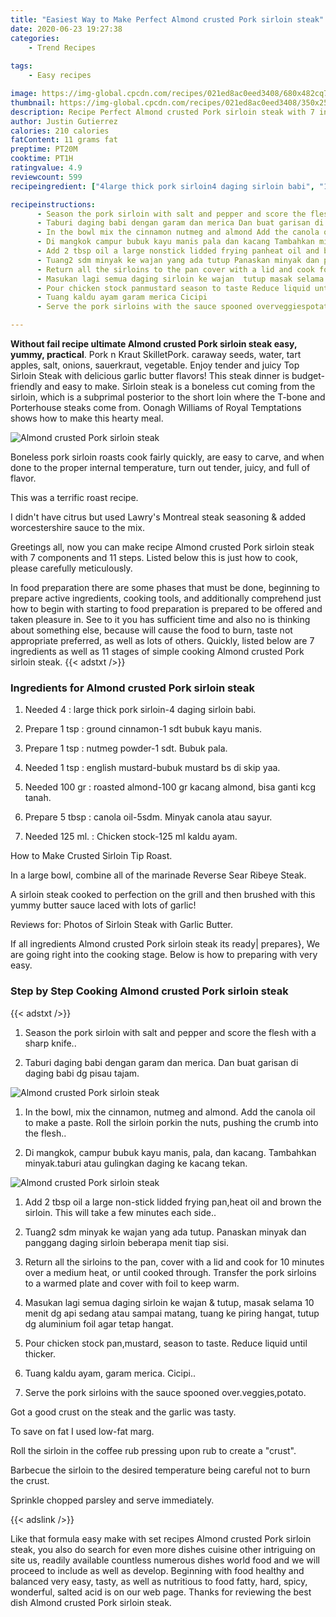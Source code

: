 ```yaml
---
title: "Easiest Way to Make Perfect Almond crusted Pork sirloin steak"
date: 2020-06-23 19:27:38
categories:
    - Trend Recipes
    
tags:
    - Easy recipes

image: https://img-global.cpcdn.com/recipes/021ed8ac0eed3408/680x482cq70/almond-crusted-pork-sirloin-steak-recipe-main-photo.jpg
thumbnail: https://img-global.cpcdn.com/recipes/021ed8ac0eed3408/350x250cq70/almond-crusted-pork-sirloin-steak-recipe-main-photo.jpg
description: Recipe Perfect Almond crusted Pork sirloin steak with 7 ingredients and 11 stages of easy cooking.
author: Justin Gutierrez
calories: 210 calories
fatContent: 11 grams fat
preptime: PT20M
cooktime: PT1H
ratingvalue: 4.9
reviewcount: 599
recipeingredient: ["4large thick pork sirloin4 daging sirloin babi", "1 tspground cinnamon1 sdt bubuk kayu manis", "1 tspnutmeg powder1 sdt Bubuk pala", "1 tspenglish mustardbubuk mustard bs di skip yaa", "100 grroasted almond100 gr kacang almond bisa ganti kcg tanah", "5 tbspcanola oil5sdm Minyak canola atau sayur", "125 ml.Chicken stock125 ml kaldu ayam"]

recipeinstructions: 
      - Season the pork sirloin with salt and pepper and score the flesh with a sharp knife 
      - Taburi daging babi dengan garam dan merica Dan buat garisan di daging babi dg pisau tajam 
      - In the bowl mix the cinnamon nutmeg and almond Add the canola oil to make a paste Roll the sirloin porkin the nuts pushing the crumb into the flesh 
      - Di mangkok campur bubuk kayu manis pala dan kacang Tambahkan minyaktaburi atau gulingkan daging ke kacang tekan 
      - Add 2 tbsp oil a large nonstick lidded frying panheat oil and brown the sirloin This will take a few minutes each side 
      - Tuang2 sdm minyak ke wajan yang ada tutup Panaskan minyak dan panggang daging sirloin beberapa menit tiap sisi 
      - Return all the sirloins to the pan cover with a lid and cook for 10 minutes over a medium heat or until cooked through Transfer the pork sirloins to a warmed plate and cover with foil to keep warm 
      - Masukan lagi semua daging sirloin ke wajan  tutup masak selama 10 menit dg api sedang atau sampai matang tuang ke piring hangat tutup dg aluminium foil agar tetap hangat 
      - Pour chicken stock panmustard season to taste Reduce liquid until thicker 
      - Tuang kaldu ayam garam merica Cicipi 
      - Serve the pork sirloins with the sauce spooned overveggiespotato

---
```




**Without fail recipe ultimate Almond crusted Pork sirloin steak easy, yummy, practical**. Pork n Kraut SkilletPork. caraway seeds, water, tart apples, salt, onions, sauerkraut, vegetable. Enjoy tender and juicy Top Sirloin Steak with delicious garlic butter flavors! This steak dinner is budget-friendly and easy to make. Sirloin steak is a boneless cut coming from the sirloin, which is a subprimal posterior to the short loin where the T-bone and Porterhouse steaks come from. Oonagh Williams of Royal Temptations shows how to make this hearty meal.


![Almond crusted Pork sirloin steak](https://img-global.cpcdn.com/recipes/021ed8ac0eed3408/680x482cq70/almond-crusted-pork-sirloin-steak-recipe-main-photo.jpg "Almond crusted Pork sirloin steak")



Boneless pork sirloin roasts cook fairly quickly, are easy to carve, and when done to the proper internal temperature, turn out tender, juicy, and full of flavor.

This was a terrific roast recipe.

I didn&#39;t have citrus but used Lawry&#39;s Montreal steak seasoning &amp; added worcestershire sauce to the mix.


Greetings all, now you can make recipe Almond crusted Pork sirloin steak with 7 components and 11 steps. Listed below this is just how to cook, please carefully meticulously.

In food preparation there are some phases that must be done, beginning to prepare active ingredients, cooking tools, and additionally comprehend just how to begin with starting to food preparation is prepared to be offered and taken pleasure in. See to it you has sufficient time and also no is thinking about something else, because will cause the food to burn, taste not appropriate preferred, as well as lots of others. Quickly, listed below are 7 ingredients as well as 11 stages of simple cooking Almond crusted Pork sirloin steak.
{{< adstxt />}}

### Ingredients for Almond crusted Pork sirloin steak


1. Needed 4 : large thick pork sirloin-4 daging sirloin babi.

1. Prepare 1 tsp : ground cinnamon-1 sdt bubuk kayu manis.

1. Prepare 1 tsp : nutmeg powder-1 sdt. Bubuk pala.

1. Needed 1 tsp : english mustard-bubuk mustard bs di skip yaa.

1. Needed 100 gr : roasted almond-100 gr kacang almond, bisa ganti kcg tanah.

1. Prepare 5 tbsp : canola oil-5sdm. Minyak canola atau sayur.

1. Needed 125 ml. : Chicken stock-125 ml kaldu ayam.


How to Make Crusted Sirloin Tip Roast.

In a large bowl, combine all of the marinade Reverse Sear Ribeye Steak.

A sirloin steak cooked to perfection on the grill and then brushed with this yummy butter sauce laced with lots of garlic!

Reviews for: Photos of Sirloin Steak with Garlic Butter.


If all ingredients Almond crusted Pork sirloin steak its ready| prepares}, We are going right into the cooking stage. Below is how to preparing with very easy.

### Step by Step Cooking Almond crusted Pork sirloin steak

{{< adstxt />}}


1. Season the pork sirloin with salt and pepper and score the flesh with a sharp knife..



1. Taburi daging babi dengan garam dan merica. Dan buat garisan di daging babi dg pisau tajam.



![Almond crusted Pork sirloin steak](https://img-global.cpcdn.com/steps/d6f559fbdfa1fcaf/160x128cq70/almond-crusted-pork-sirloin-steak-recipe-step-2-photo.jpg" "Almond crusted Pork sirloin steak")



1. In the bowl, mix the cinnamon, nutmeg and almond. Add the canola oil to make a paste. Roll the sirloin porkin the nuts, pushing the crumb into the flesh..



1. Di mangkok, campur bubuk kayu manis, pala, dan kacang. Tambahkan minyak.taburi atau gulingkan daging ke kacang tekan.



![Almond crusted Pork sirloin steak](https://img-global.cpcdn.com/steps/c5b8512635c67029/160x128cq70/almond-crusted-pork-sirloin-steak-recipe-step-4-photo.jpg" "Almond crusted Pork sirloin steak")



1. Add 2 tbsp oil a large non-stick lidded frying pan,heat oil and brown the sirloin. This will take a few minutes each side..



1. Tuang2 sdm minyak ke wajan yang ada tutup. Panaskan minyak dan panggang daging sirloin beberapa menit tiap sisi.



1. Return all the sirloins to the pan, cover with a lid and cook for 10 minutes over a medium heat, or until cooked through. Transfer the pork sirloins to a warmed plate and cover with foil to keep warm.



1. Masukan lagi semua daging sirloin ke wajan &amp; tutup, masak selama 10 menit dg api sedang atau sampai matang, tuang ke piring hangat, tutup dg aluminium foil agar tetap hangat.



1. Pour chicken stock pan,mustard, season to taste. Reduce liquid until thicker.



1. Tuang kaldu ayam, garam merica. Cicipi..



1. Serve the pork sirloins with the sauce spooned over.veggies,potato.




Got a good crust on the steak and the garlic was tasty.

To save on fat I used low-fat marg.

Roll the sirloin in the coffee rub pressing upon rub to create a &#34;crust&#34;.

Barbecue the sirloin to the desired temperature being careful not to burn the crust.

Sprinkle chopped parsley and serve immediately.


{{< adslink />}}

Like that formula easy make with set recipes Almond crusted Pork sirloin steak, you also do search for even more dishes cuisine other intriguing on site us, readily available countless numerous dishes world food and we will proceed to include as well as develop. Beginning with food healthy and balanced very easy, tasty, as well as nutritious to food fatty, hard, spicy, wonderful, salted acid is on our web page. Thanks for reviewing the best dish Almond crusted Pork sirloin steak.
